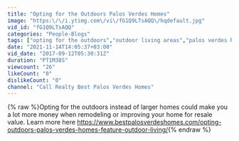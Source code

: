```yaml
---
title: "Opting for the Outdoors Palos Verdes Homes"
image: "https:\/\/i.ytimg.com\/vi\/fG1Q9LTsAQQ\/hqdefault.jpg"
vid_id: "fG1Q9LTsAQQ"
categories: "People-Blogs"
tags: ["opting for the outdoors","outdoor living areas","palos verdes homes"]
date: "2021-11-14T14:05:37+03:00"
vid_date: "2017-09-12T05:30:31Z"
duration: "PT1M38S"
viewcount: "26"
likeCount: "0"
dislikeCount: "0"
channel: "Call Realty Best Palos Verdes Homes"
---
```

{% raw %}Opting for the outdoors instead of larger homes could make you a lot more money when remodeling or improving your home for resale value.  Learn more here <a rel="nofollow" target="blank" href="https://www.bestpalosverdeshomes.com/opting-outdoors-palos-verdes-homes-feature-outdoor-living/">https://www.bestpalosverdeshomes.com/opting-outdoors-palos-verdes-homes-feature-outdoor-living/</a>{% endraw %}
